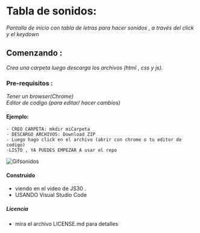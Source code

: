 # Tabla de sonidos:
 _Pantalla de inicio con tabla de letras para hacer sonidos , a través del click y el keydown_

## Comenzando :
_Crea una carpeta luego descarga los archivos (html , css y js)._ 
 

### Pre-requisitos :
_Tener un browser(Chrome)_   
_Editor de codigo (para editar/ hacer cambios)_


#### Ejemplo:
```
- CREO CARPETA: mkdir miCarpeta   
- DESCARGO ARCHIVOS: Download ZIP  
- Luego hago click en el archivo (abrir con chrome o tu editor de codigo)  
-LISTO , YA PUEDES EMPEZAR A usar el repo
```


![Gifsonidos](https://github.com/alexandrajimenezc/tabla-de-sonidos/blob/master/tabla%20de%20sonidos.gif)  


  





#### Construido
 - viendo en el video de JS30   .  
 - USANDO Visual Studio Code  


##### Licencia 
 - mira el archivo LICENSE.md para detalles
